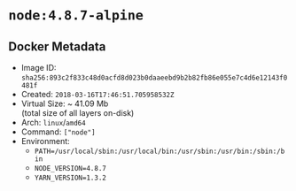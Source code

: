 # `node:4.8.7-alpine`

## Docker Metadata

- Image ID: `sha256:893c2f833c48d0acfd8d023b0daaeebd9b2b82fb86e055e7c4d6e12143f0481f`
- Created: `2018-03-16T17:46:51.705958532Z`
- Virtual Size: ~ 41.09 Mb  
  (total size of all layers on-disk)
- Arch: `linux`/`amd64`
- Command: `["node"]`
- Environment:
  - `PATH=/usr/local/sbin:/usr/local/bin:/usr/sbin:/usr/bin:/sbin:/bin`
  - `NODE_VERSION=4.8.7`
  - `YARN_VERSION=1.3.2`
